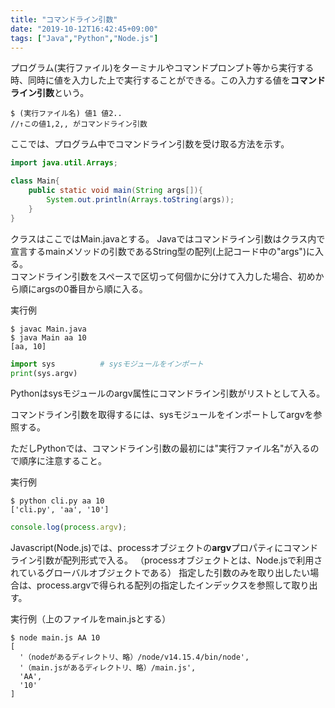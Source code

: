 ```yaml
---
title: "コマンドライン引数"
date: "2019-10-12T16:42:45+09:00"
tags: ["Java","Python","Node.js"]
---
```


プログラム(実行ファイル)をターミナルやコマンドプロンプト等から実行する時、同時に値を入力した上で実行することができる。この入力する値を**コマンドライン引数**という。

```
$ (実行ファイル名) 値1 値2..    
//↑この値1,2,, がコマンドライン引数
```

ここでは、プログラム中でコマンドライン引数を受け取る方法を示す。


<div class="note_content_by_programming_language" id="note_content_Java">

```java
import java.util.Arrays;

class Main{
    public static void main(String args[]){
        System.out.println(Arrays.toString(args));
    }
}
```

クラスはここではMain.javaとする。
Javaではコマンドライン引数はクラス内で宣言するmainメソッドの引数であるString型の配列(上記コード中の"args")に入る。   
コマンドライン引数をスペースで区切って何個かに分けて入力した場合、初めから順にargsの0番目から順に入る。   

実行例
```
$ javac Main.java 
$ java Main aa 10
[aa, 10]
```

</div>
<div class="note_content_by_programming_language" id="note_content_Python">

```python
import sys          # sysモジュールをインポート
print(sys.argv)  
```

Pythonはsysモジュールのargv属性にコマンドライン引数がリストとして入る。   

コマンドライン引数を取得するには、sysモジュールをインポートしてargvを参照する。

ただしPythonでは、コマンドライン引数の最初には"実行ファイル名"が入るので順序に注意すること。

実行例
```
$ python cli.py aa 10
['cli.py', 'aa', '10']
```

</div>
<div class="note_content_by_programming_language" id="note_content_Node.js">

```javascript
console.log(process.argv);
```

Javascript(Node.js)では、processオブジェクトの**argv**プロパティにコマンドライン引数が配列形式で入る。
（processオブジェクトとは、Node.jsで利用されているグローバルオブジェクトである）
指定した引数のみを取り出したい場合は、process.argvで得られる配列の指定したインデックスを参照して取り出す。

実行例（上のファイルをmain.jsとする）

```
$ node main.js AA 10
[
  '（nodeがあるディレクトリ、略）/node/v14.15.4/bin/node',
  '（main.jsがあるディレクトリ、略）/main.js',
  'AA',
  '10'
]
```

</div>
